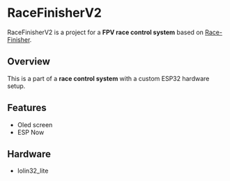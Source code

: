# RaceFinisherV2

RaceFinisherV2 is a project for a **FPV race control system** based on [Race-Finisher](https://github.com/janix12/Race-Finisher).

## Overview
This is a part of a **race control system** with a custom ESP32 hardware setup.

## Features
- Oled screen
- ESP Now 

## Hardware
- lolin32_lite